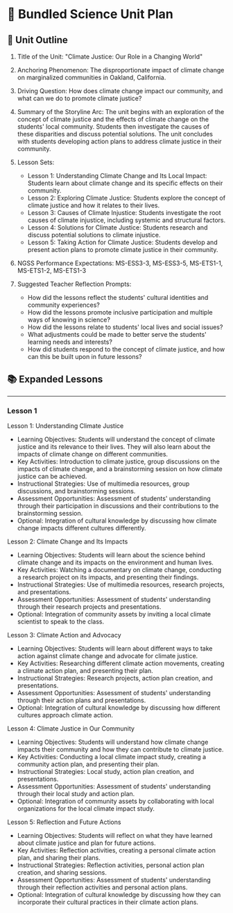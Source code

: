 
# 🧪 Bundled Science Unit Plan

## 📝 Unit Outline

1. Title of the Unit: "Climate Justice: Our Role in a Changing World"

2. Anchoring Phenomenon: The disproportionate impact of climate change on marginalized communities in Oakland, California.

3. Driving Question: How does climate change impact our community, and what can we do to promote climate justice?

4. Summary of the Storyline Arc: The unit begins with an exploration of the concept of climate justice and the effects of climate change on the students' local community. Students then investigate the causes of these disparities and discuss potential solutions. The unit concludes with students developing action plans to address climate justice in their community.

5. Lesson Sets:
   - Lesson 1: Understanding Climate Change and Its Local Impact: Students learn about climate change and its specific effects on their community.
   - Lesson 2: Exploring Climate Justice: Students explore the concept of climate justice and how it relates to their lives.
   - Lesson 3: Causes of Climate Injustice: Students investigate the root causes of climate injustice, including systemic and structural factors.
   - Lesson 4: Solutions for Climate Justice: Students research and discuss potential solutions to climate injustice.
   - Lesson 5: Taking Action for Climate Justice: Students develop and present action plans to promote climate justice in their community.

6. NGSS Performance Expectations: MS-ESS3-3, MS-ESS3-5, MS-ETS1-1, MS-ETS1-2, MS-ETS1-3

7. Suggested Teacher Reflection Prompts:
   - How did the lessons reflect the students' cultural identities and community experiences?
   - How did the lessons promote inclusive participation and multiple ways of knowing in science?
   - How did the lessons relate to students' local lives and social issues?
   - What adjustments could be made to better serve the students' learning needs and interests?
   - How did students respond to the concept of climate justice, and how can this be built upon in future lessons?

## 📚 Expanded Lessons


---

### Lesson 1
Lesson 1: Understanding Climate Justice
- Learning Objectives: Students will understand the concept of climate justice and its relevance to their lives. They will also learn about the impacts of climate change on different communities.
- Key Activities: Introduction to climate justice, group discussions on the impacts of climate change, and a brainstorming session on how climate justice can be achieved.
- Instructional Strategies: Use of multimedia resources, group discussions, and brainstorming sessions.
- Assessment Opportunities: Assessment of students' understanding through their participation in discussions and their contributions to the brainstorming session.
- Optional: Integration of cultural knowledge by discussing how climate change impacts different cultures differently.

Lesson 2: Climate Change and Its Impacts
- Learning Objectives: Students will learn about the science behind climate change and its impacts on the environment and human lives.
- Key Activities: Watching a documentary on climate change, conducting a research project on its impacts, and presenting their findings.
- Instructional Strategies: Use of multimedia resources, research projects, and presentations.
- Assessment Opportunities: Assessment of students' understanding through their research projects and presentations.
- Optional: Integration of community assets by inviting a local climate scientist to speak to the class.

Lesson 3: Climate Action and Advocacy
- Learning Objectives: Students will learn about different ways to take action against climate change and advocate for climate justice.
- Key Activities: Researching different climate action movements, creating a climate action plan, and presenting their plan.
- Instructional Strategies: Research projects, action plan creation, and presentations.
- Assessment Opportunities: Assessment of students' understanding through their action plans and presentations.
- Optional: Integration of cultural knowledge by discussing how different cultures approach climate action.

Lesson 4: Climate Justice in Our Community
- Learning Objectives: Students will understand how climate change impacts their community and how they can contribute to climate justice.
- Key Activities: Conducting a local climate impact study, creating a community action plan, and presenting their plan.
- Instructional Strategies: Local study, action plan creation, and presentations.
- Assessment Opportunities: Assessment of students' understanding through their local study and action plan.
- Optional: Integration of community assets by collaborating with local organizations for the local climate impact study.

Lesson 5: Reflection and Future Actions
- Learning Objectives: Students will reflect on what they have learned about climate justice and plan for future actions.
- Key Activities: Reflection activities, creating a personal climate action plan, and sharing their plans.
- Instructional Strategies: Reflection activities, personal action plan creation, and sharing sessions.
- Assessment Opportunities: Assessment of students' understanding through their reflection activities and personal action plans.
- Optional: Integration of cultural knowledge by discussing how they can incorporate their cultural practices in their climate action plans.
